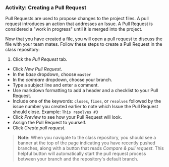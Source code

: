 ### Activity: Creating a Pull Request

Pull Requests are used to propose changes to the project files. A pull request introduces an action that addresses an Issue. A Pull Request is considered a "work in progress" until it is merged into the project.

Now that you have created a file, you will open a pull request to discuss the file with your team mates. Follow these steps to create a Pull Request in the class repository:

1. Click the *Pull Request* tab.
- Click *New Pull Request*.
- In the *base* dropdown, choose `master`
- In the *compare* dropdown, choose your branch.
- Type a subject line and enter a comment.
- Use markdown formatting to add a header and a checklist to your Pull Request.
- Include one of the keywords: `closes`, `fixes`, or `resolves` followed by the issue number you created earlier to note which Issue the Pull Request should close. Example: `This resolves #3`
- Click *Preview* to see how your Pull Request will look.
- Assign the Pull Request to yourself.
- Click *Create pull request*.

> **Note:** When you navigate to the class repository, you should see a banner at the top of the page indicating you have recently pushed branches, along with a button that reads *Compare & pull request*. This helpful button will automatically start the pull request process between your branch and the repository's default branch.
